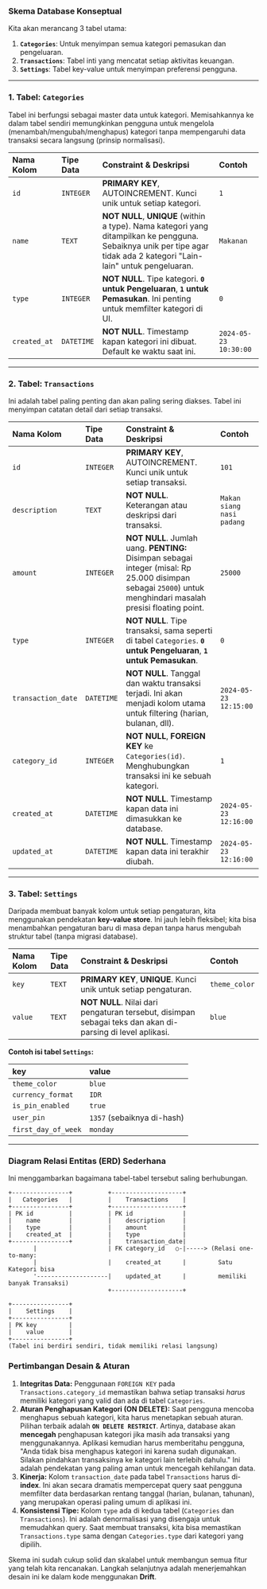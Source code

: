 ### **Skema Database Konseptual**

Kita akan merancang 3 tabel utama:

1.  **`Categories`**: Untuk menyimpan semua kategori pemasukan dan pengeluaran.
2.  **`Transactions`**: Tabel inti yang mencatat setiap aktivitas keuangan.
3.  **`Settings`**: Tabel key-value untuk menyimpan preferensi pengguna.

---

### **1. Tabel: `Categories`**

Tabel ini berfungsi sebagai master data untuk kategori. Memisahkannya ke dalam tabel sendiri memungkinkan pengguna untuk mengelola (menambah/mengubah/menghapus) kategori tanpa mempengaruhi data transaksi secara langsung (prinsip normalisasi).

| Nama Kolom | Tipe Data | Constraint & Deskripsi | Contoh |
| :--- | :--- | :--- | :--- |
| `id` | `INTEGER` | **PRIMARY KEY**, AUTOINCREMENT. Kunci unik untuk setiap kategori. | `1` |
| `name` | `TEXT` | **NOT NULL**, **UNIQUE** (within a type). Nama kategori yang ditampilkan ke pengguna. Sebaiknya unik per tipe agar tidak ada 2 kategori "Lain-lain" untuk pengeluaran. | `Makanan` |
| `type` | `INTEGER` | **NOT NULL**. Tipe kategori. **`0` untuk Pengeluaran**, **`1` untuk Pemasukan**. Ini penting untuk memfilter kategori di UI. | `0` |
| `created_at` | `DATETIME` | **NOT NULL**. Timestamp kapan kategori ini dibuat. Default ke waktu saat ini. | `2024-05-23 10:30:00`|

---

### **2. Tabel: `Transactions`**

Ini adalah tabel paling penting dan akan paling sering diakses. Tabel ini menyimpan catatan detail dari setiap transaksi.

| Nama Kolom | Tipe Data | Constraint & Deskripsi | Contoh |
| :--- | :--- | :--- | :--- |
| `id` | `INTEGER` | **PRIMARY KEY**, AUTOINCREMENT. Kunci unik untuk setiap transaksi. | `101` |
| `description`| `TEXT` | **NOT NULL**. Keterangan atau deskripsi dari transaksi. | `Makan siang nasi padang`|
| `amount` | `INTEGER` | **NOT NULL**. Jumlah uang. **PENTING:** Disimpan sebagai integer (misal: Rp 25.000 disimpan sebagai `25000`) untuk menghindari masalah presisi floating point. | `25000` |
| `type` | `INTEGER` | **NOT NULL**. Tipe transaksi, sama seperti di tabel `Categories`. **`0` untuk Pengeluaran**, **`1` untuk Pemasukan**. | `0` |
| `transaction_date`| `DATETIME` | **NOT NULL**. Tanggal dan waktu transaksi terjadi. Ini akan menjadi kolom utama untuk filtering (harian, bulanan, dll). | `2024-05-23 12:15:00`|
| `category_id`| `INTEGER` | **NOT NULL**, **FOREIGN KEY** ke `Categories(id)`. Menghubungkan transaksi ini ke sebuah kategori. | `1` |
| `created_at` | `DATETIME` | **NOT NULL**. Timestamp kapan data ini dimasukkan ke database. | `2024-05-23 12:16:00`|
| `updated_at` | `DATETIME` | **NOT NULL**. Timestamp kapan data ini terakhir diubah. | `2024-05-23 12:16:00`|

---

### **3. Tabel: `Settings`**

Daripada membuat banyak kolom untuk setiap pengaturan, kita menggunakan pendekatan **key-value store**. Ini jauh lebih fleksibel; kita bisa menambahkan pengaturan baru di masa depan tanpa harus mengubah struktur tabel (tanpa migrasi database).

| Nama Kolom | Tipe Data | Constraint & Deskripsi | Contoh |
| :--- | :--- | :--- | :--- |
| `key` | `TEXT` | **PRIMARY KEY**, **UNIQUE**. Kunci unik untuk setiap pengaturan. | `theme_color` |
| `value` | `TEXT` | **NOT NULL**. Nilai dari pengaturan tersebut, disimpan sebagai teks dan akan di-parsing di level aplikasi. | `blue` |

**Contoh isi tabel `Settings`:**

| key | value |
| :--- | :--- |
| `theme_color` | `blue` |
| `currency_format` | `IDR` |
| `is_pin_enabled` | `true` |
| `user_pin` | `1357` (sebaiknya di-hash) |
| `first_day_of_week`| `monday` |

---

### **Diagram Relasi Entitas (ERD) Sederhana**

Ini menggambarkan bagaimana tabel-tabel tersebut saling berhubungan.

```
+----------------+          +--------------------+
|   Categories   |          |    Transactions    |
+----------------+          +--------------------+
| PK id          |          | PK id              |
|    name        |          |    description     |
|    type        |          |    amount          |
|    created_at  |          |    type            |
+----------------+          |    transaction_date|
       |                    | FK category_id   ○-|-----> (Relasi one-to-many:
       |                    |    created_at      |         Satu Kategori bisa
       '--------------------|    updated_at      |         memiliki banyak Transaksi)
                            +--------------------+

+----------------+
|    Settings    |
+----------------+
| PK key         |
|    value       |
+----------------+
(Tabel ini berdiri sendiri, tidak memiliki relasi langsung)
```

### **Pertimbangan Desain & Aturan**

1.  **Integritas Data:** Penggunaan `FOREIGN KEY` pada `Transactions.category_id` memastikan bahwa setiap transaksi *harus* memiliki kategori yang valid dan ada di tabel `Categories`.
2.  **Aturan Penghapusan Kategori (ON DELETE):** Saat pengguna mencoba menghapus sebuah kategori, kita harus menetapkan sebuah aturan. Pilihan terbaik adalah **`ON DELETE RESTRICT`**. Artinya, database akan **mencegah** penghapusan kategori jika masih ada transaksi yang menggunakannya. Aplikasi kemudian harus memberitahu pengguna, "Anda tidak bisa menghapus kategori ini karena sudah digunakan. Silakan pindahkan transaksinya ke kategori lain terlebih dahulu." Ini adalah pendekatan yang paling aman untuk mencegah kehilangan data.
3.  **Kinerja:** Kolom `transaction_date` pada tabel `Transactions` harus di-**index**. Ini akan secara dramatis mempercepat query saat pengguna memfilter data berdasarkan rentang tanggal (harian, bulanan, tahunan), yang merupakan operasi paling umum di aplikasi ini.
4.  **Konsistensi Tipe:** Kolom `type` ada di kedua tabel (`Categories` dan `Transactions`). Ini adalah denormalisasi yang disengaja untuk memudahkan query. Saat membuat transaksi, kita bisa memastikan `Transactions.type` sama dengan `Categories.type` dari kategori yang dipilih.

Skema ini sudah cukup solid dan skalabel untuk membangun semua fitur yang telah kita rencanakan. Langkah selanjutnya adalah menerjemahkan desain ini ke dalam kode menggunakan **Drift**.